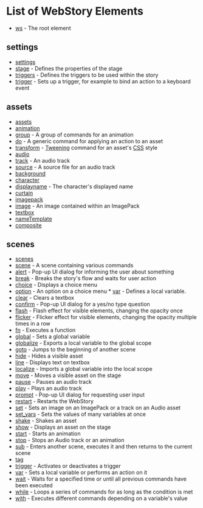 
# List of WebStory Elements

 * [ws](elements/ws.md) - The root element

## settings

 * [settings](elements/settings.md)
 * [stage](elements/stage.md) - Defines the properties of the stage
 * [triggers](elements/triggers.md) - Defines the triggers to be used within the story
 * [trigger](elements/trigger.md) - Sets up a trigger, for example to bind an action to a keyboard event

## assets

 * [assets](elements/assets.md)
 * [animation](elements/animation.md)
  * [group](elements/group.md) - A group of commands for an animation
   * [do](elements/do.md) - A generic command for applying an action to an asset
   * [transform](elements/transform.md) - [Tweening](http://en.wikipedia.org/wiki/Inbetweening) command for an asset's [CSS](http://en.wikipedia.org/wiki/Cascading_Style_Sheets) style
 * [audio](elements/audio.md)
  * [track](elements/track.md) - An audio track
   * [source](elements/source.md) - A source file for an audio track
 * [background](elements/background.md)
 * [character](elements/character.md)
  * [displayname](elements/displayname.md) - The character's displayed name
 * [curtain](elements/curtain.md)
 * [imagepack](elements/imagepack.md)
  * [image](elements/image.md) - An image contained within an ImagePack
 * [textbox](elements/textbox.md)
  * [nameTemplate](elements/nameTemplate.md)
 * [composite](elements/composite.md)


## scenes

 * [scenes](elements/scenes.md)
 * [scene](elements/scene.md) - A scene containing various commands
  * [alert](elements/alert.md) - Pop-up UI dialog for informing the user about something
  * [break](elements/break.md) - Breaks the story's flow and waits for user action
  * [choice](elements/choice.md) - Displays a choice menu
   * [option](elements/option.md) - An option on a choice menu
    * [var](elements/var.md) - Defines a local variable. 
  * [clear](elements/clear.md) - Clears a textbox
  * [confirm](elements/confirm.md) - Pop-up UI dialog for a yes/no type question
  * [flash](elements/flash.md) - Flash effect for visible elements, changing the opacity once
  * [flicker](elements/flicker.md) - Flicker effect for visible elements, changing the opacity multiple times in a row
  * [fn](elements/fn.md) - Executes a function
  * [global](elements/global.md) - Sets a global variable
  * [globalize](elements/globalize.md) - Exports a local variable to the global scope
  * [goto](elements/goto.md) - Jumps to the beginning of another scene
  * [hide](elements/hide.md) - Hides a visible asset
  * [line](elements/line.md) - Displays text on textbox
  * [localize](elements/localize.md) - Imports a global variable into the local scope
  * [move](elements/move.md) - Moves a visible asset on the stage
  * [pause](elements/pause.md) - Pauses an audio track
  * [play](elements/play.md) - Plays an audio track
  * [prompt](elements/prompt.md) - Pop-up UI dialog for requesting user input
  * [restart](elements/restart.md) - Restarts the WebStory
  * [set](elements/set.md) - Sets an image on an ImagePack or a track on an Audio asset
  * [set_vars](elements/set_vars.md) - Sets the values of many variables at once
  * [shake](elements/shake.md) - Shakes an asset
  * [show](elements/show.md) - Displays an asset on the stage
  * [start](elements/start.md) - Starts an animation
  * [stop](elements/stop.md) - Stops an Audio track or an animation
  * [sub](elements/sub.md) - Enters another scene, executes it and then returns to the current scene
  * [tag](elements/tag.md)
  * [trigger](elements/trigger_command.md) - Activates or deactivates a trigger
  * [var](elements/var.md) - Sets a local variable or performs an action on it
  * [wait](elements/wait.md) - Waits for a specified time or until all previous commands have been executed
  * [while](elements/while.md) - Loops a series of commands for as long as the condition is met
  * [with](elements/with.md) - Executes different commands depending on a variable's value
